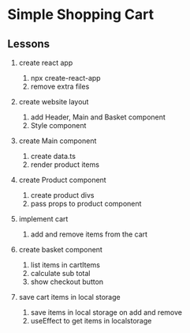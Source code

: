 # Simple Shopping Cart

## Lessons

1. create react app
    1. npx create-react-app
    2. remove extra files

2. create website layout
    1. add Header, Main and Basket component
    2. Style component

3. create Main component
    1. create data.ts
    2. render product items

4. create Product component
    1. create product divs
    2. pass props to product component

5. implement cart
    1. add and remove items from the cart

6. create basket component
    1. list items in cartItems
    2. calculate sub total
    3. show checkout button

7. save cart items in local storage
    1. save items in local storage on add and remove
    2. useEffect to get items in localstorage
